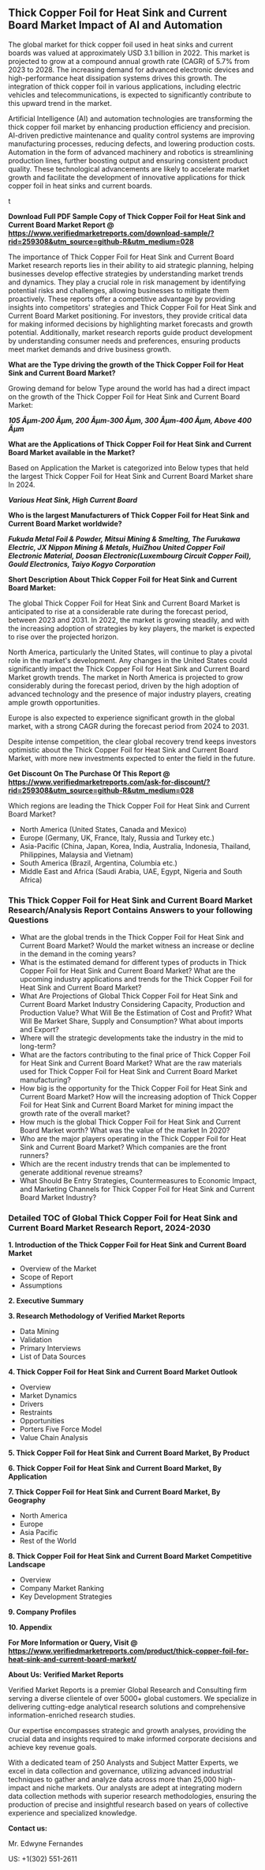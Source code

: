 <h2>Thick Copper Foil for Heat Sink and Current Board Market Impact of AI and Automation</h2><p>The global market for thick copper foil used in heat sinks and current boards was valued at approximately USD 3.1 billion in 2022. This market is projected to grow at a compound annual growth rate (CAGR) of 5.7% from 2023 to 2028. The increasing demand for advanced electronic devices and high-performance heat dissipation systems drives this growth. The integration of thick copper foil in various applications, including electric vehicles and telecommunications, is expected to significantly contribute to this upward trend in the market.</p><p>Artificial Intelligence (AI) and automation technologies are transforming the thick copper foil market by enhancing production efficiency and precision. AI-driven predictive maintenance and quality control systems are improving manufacturing processes, reducing defects, and lowering production costs. Automation in the form of advanced machinery and robotics is streamlining production lines, further boosting output and ensuring consistent product quality. These technological advancements are likely to accelerate market growth and facilitate the development of innovative applications for thick copper foil in heat sinks and current boards.</p>t</p><p id="" class=""><strong>Download Full PDF Sample Copy of Thick Copper Foil for Heat Sink and Current Board Market Report @ <a href="https://www.verifiedmarketreports.com/download-sample/?rid=259308&utm_source=github-R&utm_medium=028" target="_blank">https://www.verifiedmarketreports.com/download-sample/?rid=259308&utm_source=github-R&utm_medium=028</a></strong></p><p>The importance of&nbsp;Thick Copper Foil for Heat Sink and Current Board Market research reports lies in their ability to aid strategic planning, helping businesses develop effective strategies by understanding market trends and dynamics. They play a crucial role in risk management by identifying potential risks and challenges, allowing businesses to mitigate them proactively. These reports offer a competitive advantage by providing insights into competitors' strategies and Thick Copper Foil for Heat Sink and Current Board Market positioning. For investors, they provide critical data for making informed decisions by highlighting market forecasts and growth potential. Additionally, market research reports guide product development by understanding consumer needs and preferences, ensuring products meet market demands and drive business growth.</p><p><strong>What are the&nbsp;Type driving the growth of the Thick Copper Foil for Heat Sink and Current Board Market?</strong></p><p id="" class="">Growing demand for below Type around the world has had a direct impact on the growth of the Thick Copper Foil for Heat Sink and Current Board Market:</p><em><strong>105 Âµm-200 Âµm, 200 Âµm-300 Âµm, 300 Âµm-400 Âµm, Above 400 Âµm</strong></em></p><strong>What are the&nbsp;Applications&nbsp;of Thick Copper Foil for Heat Sink and Current Board Market available in the Market?</strong></p><p id="" class="">Based on Application the Market is categorized into Below types that held the largest Thick Copper Foil for Heat Sink and Current Board Market share In 2024.</p><em><strong>Various Heat Sink, High Current Board</strong></em></p><strong>Who is the largest Manufacturers of Thick Copper Foil for Heat Sink and Current Board Market worldwide?</strong></p><p><em><strong>Fukuda Metal Foil & Powder, Mitsui Mining & Smelting, The Furukawa Electric, JX Nippon Mining & Metals, HuiZhou United Copper Foil Electronic Material, Doosan Electronic(Luxembourg Circuit Copper Foil), Gould Electronics, Taiyo Kogyo Corporation</strong></em></p><p id="" class=""><strong>Short Description About Thick Copper Foil for Heat Sink and Current Board Market:</strong></p><p>The global Thick Copper Foil for Heat Sink and Current Board Market is anticipated to rise at a considerable rate during the forecast period, between 2023 and 2031. In 2022, the market is growing steadily, and with the increasing adoption of strategies by key players, the market is expected to rise over the projected horizon.</p><p>North America, particularly the United States, will continue to play a pivotal role in the market's development. Any changes in the United States could significantly impact the Thick Copper Foil for Heat Sink and Current Board Market growth trends. The market in North America is projected to grow considerably during the forecast period, driven by the high adoption of advanced technology and the presence of major industry players, creating ample growth opportunities.</p><p>Europe is also expected to experience significant growth in the global market, with a strong CAGR during the forecast period from 2024 to 2031.</p><p>Despite intense competition, the clear global recovery trend keeps investors optimistic about the Thick Copper Foil for Heat Sink and Current Board Market, with more new investments expected to enter the field in the future.</p><p id="" class=""><strong>Get Discount On The Purchase Of This Report @ <a href="https://www.verifiedmarketreports.com/ask-for-discount/?rid=259308&utm_source=github-R&utm_medium=028" target="_blank">https://www.verifiedmarketreports.com/ask-for-discount/?rid=259308&utm_source=github-R&utm_medium=028</a></strong></p>Which regions are leading the Thick Copper Foil for Heat Sink and Current Board Market?</p><ul><li>North America (United States, Canada and Mexico)</li><li>Europe (Germany, UK, France, Italy, Russia and Turkey etc.)</li><li>Asia-Pacific (China, Japan, Korea, India, Australia, Indonesia, Thailand, Philippines, Malaysia and Vietnam)</li><li>South America (Brazil, Argentina, Columbia etc.)</li><li>Middle East and Africa (Saudi Arabia, UAE, Egypt, Nigeria and South Africa)</li></ul><h3 id="" class="">This Thick Copper Foil for Heat Sink and Current Board Market Research/Analysis Report Contains Answers to your following Questions</h3><ul><li>What are the global trends in the Thick Copper Foil for Heat Sink and Current Board Market? Would the market witness an increase or decline in the demand in the coming years?</li><li>What is the estimated demand for different types of products in Thick Copper Foil for Heat Sink and Current Board Market? What are the upcoming industry applications and trends for the Thick Copper Foil for Heat Sink and Current Board Market?</li><li>What Are Projections of Global Thick Copper Foil for Heat Sink and Current Board Market Industry Considering Capacity, Production and Production Value? What Will Be the Estimation of Cost and Profit? What Will Be Market Share, Supply and Consumption? What about imports and Export?</li><li>Where will the strategic developments take the industry in the mid to long-term?</li><li>What are the factors contributing to the final price of Thick Copper Foil for Heat Sink and Current Board Market? What are the raw materials used for Thick Copper Foil for Heat Sink and Current Board Market manufacturing?</li><li>How big is the opportunity for the Thick Copper Foil for Heat Sink and Current Board Market? How will the increasing adoption of Thick Copper Foil for Heat Sink and Current Board Market for mining impact the growth rate of the overall market?</li><li>How much is the global Thick Copper Foil for Heat Sink and Current Board Market worth? What was the value of the market In 2020?</li><li>Who are the major players operating in the Thick Copper Foil for Heat Sink and Current Board Market? Which companies are the front runners?</li><li>Which are the recent industry trends that can be implemented to generate additional revenue streams?</li><li>What Should Be Entry Strategies, Countermeasures to Economic Impact, and Marketing Channels for Thick Copper Foil for Heat Sink and Current Board Market Industry?</li></ul><h3 id="" class="">Detailed TOC of Global Thick Copper Foil for Heat Sink and Current Board Market Research Report, 2024-2030</h3><p id="" class=""><strong>1. Introduction of the Thick Copper Foil for Heat Sink and Current Board Market</strong></p><ul><li>Overview of the Market</li><li>Scope of Report</li><li>Assumptions</li></ul><p id="" class=""><strong>2. Executive Summary</strong></p><p id="" class=""><strong>3. Research Methodology of Verified Market Reports</strong></p><ul><li>Data Mining</li><li>Validation</li><li>Primary Interviews</li><li>List of Data Sources</li></ul><p id="" class=""><strong>4. Thick Copper Foil for Heat Sink and Current Board Market Outlook</strong></p><ul><li>Overview</li><li>Market Dynamics</li><li>Drivers</li><li>Restraints</li><li>Opportunities</li><li>Porters Five Force Model</li><li>Value Chain Analysis</li></ul><p id="" class=""><strong>5. Thick Copper Foil for Heat Sink and Current Board Market, By Product</strong></p><p id="" class=""><strong>6. Thick Copper Foil for Heat Sink and Current Board Market, By Application</strong></p><p id="" class=""><strong>7. Thick Copper Foil for Heat Sink and Current Board Market, By Geography</strong></p><ul><li>North America</li><li>Europe</li><li>Asia Pacific</li><li>Rest of the World</li></ul><p id="" class=""><strong>8. Thick Copper Foil for Heat Sink and Current Board Market Competitive Landscape</strong></p><ul><li>Overview</li><li>Company Market Ranking</li><li>Key Development Strategies</li></ul><p id="" class=""><strong>9. Company Profiles</strong></p><p id="" class=""><strong>10. Appendix</strong></p><p id="" class=""><strong>For More Information or Query, Visit @ <a href="https://www.verifiedmarketreports.com/product/thick-copper-foil-for-heat-sink-and-current-board-market/" target="_blank">https://www.verifiedmarketreports.com/product/thick-copper-foil-for-heat-sink-and-current-board-market/</a></strong></p><p id="" class=""><strong>About Us: Verified Market Reports</strong></p><p id="" class="">Verified Market Reports is a premier Global Research and Consulting firm serving a diverse clientele of over 5000+ global customers. We specialize in delivering cutting-edge analytical research solutions and comprehensive information-enriched research studies.</p><p id="" class="">Our expertise encompasses strategic and growth analyses, providing the crucial data and insights required to make informed corporate decisions and achieve key revenue goals.</p><p id="" class="">With a dedicated team of 250 Analysts and Subject Matter Experts, we excel in data collection and governance, utilizing advanced industrial techniques to gather and analyze data across more than 25,000 high-impact and niche markets. Our analysts are adept at integrating modern data collection methods with superior research methodologies, ensuring the production of precise and insightful research based on years of collective experience and specialized knowledge.</p><p id="" class=""><strong>Contact us:</strong></p><p id="" class="">Mr. Edwyne Fernandes</p><p id="" class="">US: +1(302) 551-2611</p>
